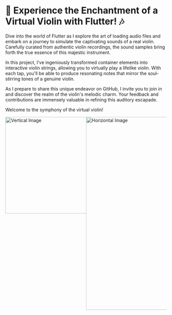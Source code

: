 # 🎻 Experience the Enchantment of a Virtual Violin with Flutter! 🎶

Dive into the world of Flutter as I explore the art of loading audio files and embark on a journey to simulate the captivating sounds of a real violin. Carefully curated from authentic violin recordings, the sound samples bring forth the true essence of this majestic instrument.

In this project, I've ingeniously transformed container elements into interactive violin strings, allowing you to virtually play a lifelike violin. With each tap, you'll be able to produce resonating notes that mirror the soul-stirring tones of a genuine violin.

As I prepare to share this unique endeavor on GitHub, I invite you to join in and discover the realm of the violin's melodic charm. Your feedback and contributions are immensely valuable in refining this auditory escapade.

Welcome to the symphony of the virtual violin!

<div style="display: flex;">
    <img src="https://github.com/abdullaharslan01/FlutterViolinSound/assets/125302932/c0507183-1225-41de-b5bd-49458ddd67f2" alt="Vertical Image" style="width: 300px; max-width: 50%;"/>
  <img src="https://github.com/abdullaharslan01/FlutterViolinSound/assets/125302932/ea09a1a4-c75c-4f87-a223-09e55ed9a263" alt="Horizontal Image" style="width: 600px; max-width: 50%;"/>

</div>
